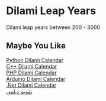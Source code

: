 # Dilami Leap Years
Dilami leap years between 200 - 3000

## Maybe You Like
[Python Dilami Calendar](https://github.com/Jangal/python-dilami-calendar)
<br/>
[C++ Dilami Calendar](https://github.com/Jangal/Dilami-Calendar-C-)
<br/>
[PHP Dilami Calendar](https://github.com/Jangal/php-dilami-calendar)
<br/>
[Arduino Dilami Calendar](https://github.com/LordArma/Dilami-Calendar-Arduino)
<br/>
[.Net Dilami Calendar](https://github.com/Jangal/Dilami-Calendar-.Net)
<br/>
[تقویم دیلمی](http://giltime.ir)
